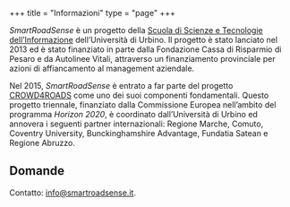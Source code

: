 +++
title = "Informazioni"
type = "page"
+++

*SmartRoadSense* è un progetto della [Scuola di Scienze e Tecnologie dell’Informazione](http://www.uniurb.it) dell’Università di Urbino.
Il progetto è stato lanciato nel 2013 ed è stato finanziato in parte dalla Fondazione Cassa di Risparmio di Pesaro e da Autolinee Vitali, attraverso un finanziamento provinciale per azioni di affiancamento al management aziendale.

Nel 2015, *SmartRoadSense* è entrato a far parte del progetto [CROWD4ROADS](http://www.c4rs.eu) come uno dei suoi componenti fondamentali.
Questo progetto triennale, finanziato dalla Commissione Europea nell’ambito del programma *Horizon&nbsp;2020*, è coordinato dall’Università di Urbino ed annovera i seguenti partner internazionali: Regione Marche, Comuto, Coventry University, Bunckinghamshire Advantage, Fundatia Satean e Regione Abruzzo.

## Domande

Contatto: [info@smartroadsense.it](mailto:info@smartroadsense.it).
